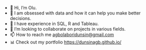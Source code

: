 - 👋 Hi, I’m Olu.
- 👀 I am obsessed with data and how it can help you make better decisions.
- 🌱 I have experience in SQL, R and Tableau.
- 💞️ I’m looking to collaborate on projects in various fields.
- 📫 How to reach me agbolaboridunsin@gmail.com
- 📊 Check out my portfolio https://dunsinagb.github.io/

<!---
AOINGR/AOINGR is a ✨ special ✨ repository because its `README.md` (this file) appears on your GitHub profile.
You can click the Preview link to take a look at your changes.
--->
